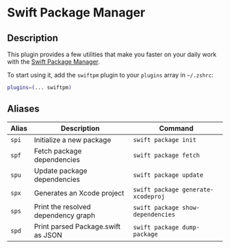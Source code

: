 # Swift Package Manager

## Description

This plugin provides a few utilities that make you faster on your daily work with the [Swift Package Manager](https://github.com/apple/swift-package-manager).

To start using it, add the `swiftpm` plugin to your `plugins` array in `~/.zshrc`:

```zsh
plugins=(... swiftpm)
```

## Aliases

| Alias | Description                         | Command                            |
|-------|-------------------------------------|------------------------------------|
| `spi` | Initialize a new package            | `swift package init`               |
| `spf` | Fetch package dependencies          | `swift package fetch`              |
| `spu` | Update package dependencies         | `swift package update`             |
| `spx` | Generates an Xcode project          | `swift package generate-xcodeproj` |
| `sps` | Print the resolved dependency graph | `swift package show-dependencies`  |
| `spd` | Print parsed Package.swift as JSON  | `swift package dump-package`       |
